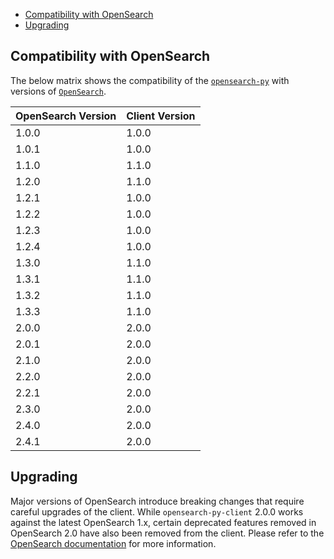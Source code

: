 - [Compatibility with OpenSearch](#compatibility-with-opensearch)
- [Upgrading](#upgrading)

## Compatibility with OpenSearch

The below matrix shows the compatibility of the [`opensearch-py`](https://pypi.org/project/opensearch-py/) with versions of [`OpenSearch`](https://opensearch.org/downloads.html#opensearch).

| OpenSearch Version | Client Version |
| --- | --- |
| 1.0.0 | 1.0.0 |
| 1.0.1 | 1.0.0 |
| 1.1.0 | 1.1.0 |
| 1.2.0 | 1.1.0 |
| 1.2.1 | 1.0.0 |
| 1.2.2 | 1.0.0 |
| 1.2.3 | 1.0.0 |
| 1.2.4 | 1.0.0 |
| 1.3.0 | 1.1.0 |
| 1.3.1 | 1.1.0 |
| 1.3.2 | 1.1.0 |
| 1.3.3 | 1.1.0 |
| 2.0.0 | 2.0.0 |
| 2.0.1 | 2.0.0 |
| 2.1.0 | 2.0.0 |
| 2.2.0 | 2.0.0 |
| 2.2.1 | 2.0.0 |
| 2.3.0 | 2.0.0 |
| 2.4.0 | 2.0.0 |
| 2.4.1 | 2.0.0 |

## Upgrading

Major versions of OpenSearch introduce breaking changes that require careful upgrades of the client. While `opensearch-py-client` 2.0.0 works against the latest OpenSearch 1.x, certain deprecated features removed in OpenSearch 2.0 have also been removed from the client. Please refer to the [OpenSearch documentation](https://opensearch.org/docs/latest/clients/index/) for more information.